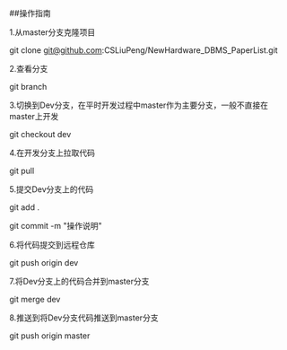 ##操作指南

1.从master分支克隆项目

git clone git@github.com:CSLiuPeng/NewHardware_DBMS_PaperList.git

2.查看分支

git branch

3.切换到Dev分支，在平时开发过程中master作为主要分支，一般不直接在master上开发

git checkout dev

4.在开发分支上拉取代码

git pull

5.提交Dev分支上的代码

git add .

git commit -m "操作说明"

6.将代码提交到远程仓库

git push origin dev

7.将Dev分支上的代码合并到master分支

git merge dev

8.推送到将Dev分支代码推送到master分支

git push origin master